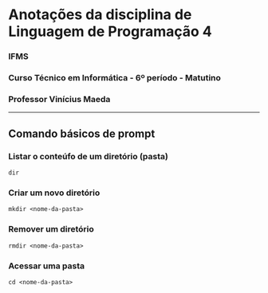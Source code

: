 # Anotações da disciplina de Linguagem de Programação 4
### IFMS
### Curso Técnico em Informática - 6º período - Matutino
### Professor Vinícius Maeda

---

## Comando básicos de prompt
### Listar o conteúfo de um diretório (pasta)

```
dir
```

### Criar um novo diretório

```
mkdir <nome-da-pasta>
```

### Remover um diretório

```
rmdir <nome-da-pasta>
```

### Acessar uma pasta

```
cd <nome-da-pasta>
```